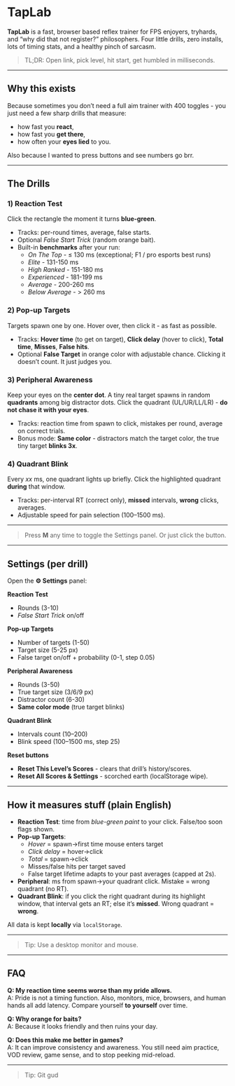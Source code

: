# TapLab

**TapLab** is a fast, browser based reflex trainer for FPS enjoyers, tryhards, and “why did that not register?” philosophers. Four little drills, zero installs, lots of timing stats, and a healthy pinch of sarcasm.

> TL;DR: Open link, pick level, hit start, get humbled in milliseconds.

---

## Why this exists

Because sometimes you don’t need a full aim trainer with 400 toggles - you just need a few sharp drills that measure:  
- how fast you **react**,  
- how fast you **get there**,   
- how often your **eyes lied** to you.

Also because I wanted to press buttons and see numbers go brr.

---

## The Drills

### 1) Reaction Test
Click the rectangle the moment it turns **blue-green**.  
- Tracks: per-round times, average, false starts.  
- Optional *False Start Trick* (random orange bait).  
- Built-in **benchmarks** after your run:  
  - *On The Top* - ≤ 130 ms (exceptional; F1 / pro esports best runs)  
  - *Elite* - 131-150 ms  
  - *High Ranked* - 151-180 ms  
  - *Experienced* - 181-199 ms  
  - *Average* - 200-260 ms  
  - *Below Average* - > 260 ms

### 2) Pop-up Targets
Targets spawn one by one. Hover over, then click it - as fast as possible.  
- Tracks: **Hover time** (to get on target), **Click delay** (hover to click), **Total time**, **Misses**, **False hits**.  
- Optional **False Target** in orange color with adjustable chance. Clicking it doesn’t count. It just judges you.

### 3) Peripheral Awareness
Keep your eyes on the **center dot**. A tiny real target spawns in random **quadrants** among big distractor dots. Click the quadrant (UL/UR/LL/LR) - **do not chase it with your eyes**.  
- Tracks: reaction time from spawn to click, mistakes per round, average on correct trials.  
- Bonus mode: **Same color** - distractors match the target color, the true tiny target **blinks 3x**.

### 4) Quadrant Blink
Every *xx* ms, one quadrant lights up briefly. Click the highlighted quadrant **during** that window.  
- Tracks: per-interval RT (correct only), **missed** intervals, **wrong** clicks, averages.  
- Adjustable speed for pain selection (100–1500 ms).

---

> Press **M** any time to toggle the Settings panel. Or just click the button.

---

## Settings (per drill)

Open the **⚙ Settings** panel:

**Reaction Test**  
- Rounds (3-10)  
- *False Start Trick* on/off

**Pop-up Targets**  
- Number of targets (1-50)  
- Target size (5-25 px)  
- False target on/off + probability (0-1, step 0.05)

**Peripheral Awareness**  
- Rounds (3-50)  
- True target size (3/6/9 px)  
- Distractor count (6-30)  
- **Same color mode** (true target blinks)

**Quadrant Blink**  
- Intervals count (10–200)  
- Blink speed (100–1500 ms, step 25)

**Reset buttons**  
- **Reset This Level’s Scores** - clears that drill’s history/scores.  
- **Reset All Scores & Settings** - scorched earth (localStorage wipe).

---

## How it measures stuff (plain English)

- **Reaction Test**: time from *blue-green paint* to your click. False/too soon flags shown.  
- **Pop-up Targets**:  
  - *Hover* = spawn→first time mouse enters target  
  - *Click delay* = hover→click  
  - *Total* = spawn→click  
  - Misses/false hits per target saved  
  - False target lifetime adapts to your past averages (capped at 2s).  
- **Peripheral**: ms from spawn→your quadrant click. Mistake = wrong quadrant (no RT).  
- **Quadrant Blink**: if you click the right quadrant during its highlight window, that interval gets an RT; else it’s **missed**. Wrong quadrant = **wrong**.

All data is kept **locally** via `localStorage`.

---

> Tip: Use a desktop monitor and mouse.

---

## FAQ

**Q: My reaction time seems worse than my pride allows.**  
A: Pride is not a timing function. Also, monitors, mice, browsers, and human hands all add latency. Compare yourself **to yourself** over time.

**Q: Why orange for baits?**  
A: Because it looks friendly and then ruins your day.

**Q: Does this make me better in games?**  
A: It can improve consistency and awareness. You still need aim practice, VOD review, game sense, and to stop peeking mid-reload.

---


> Tip: Git gud
